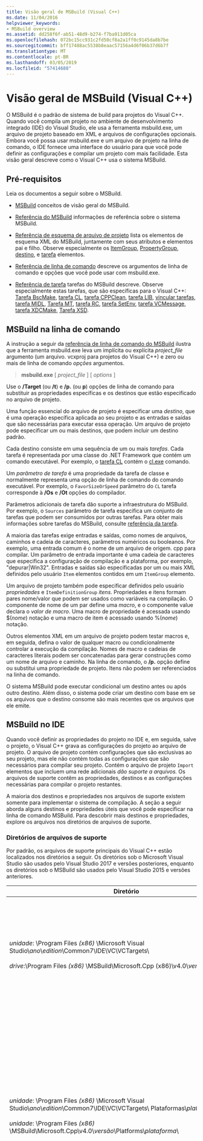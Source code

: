 ```yaml
---
title: Visão geral de MSBuild (Visual C++)
ms.date: 11/04/2016
helpviewer_keywords:
- MSBuild overview
ms.assetid: dd258f6f-ab51-48d9-b274-f7ba911d05ca
ms.openlocfilehash: 072bc15cc931c2fd50cf8a2a1ff0c9145da8b7be
ms.sourcegitcommit: bff17488ac5538b8eaac57156a4d6f06b37d6b7f
ms.translationtype: MT
ms.contentlocale: pt-BR
ms.lasthandoff: 03/05/2019
ms.locfileid: "57414688"
---
```

# <a name="msbuild-visual-c-overview"></a>Visão geral de MSBuild (Visual C++)

O MSBuild é o padrão de sistema de build para projetos do Visual C++. Quando você compila um projeto no ambiente de desenvolvimento integrado (IDE) do Visual Studio, ele usa a ferramenta msbuild.exe, um arquivo de projeto baseado em XML e arquivos de configurações opcionais. Embora você possa usar msbuild.exe e um arquivo de projeto na linha de comando, o IDE fornece uma interface do usuário para que você pode definir as configurações e compilar um projeto com mais facilidade. Esta visão geral descreve como o Visual C++ usa o sistema MSBuild.

## <a name="prerequisites"></a>Pré-requisitos

Leia os documentos a seguir sobre o MSBuild.

- [MSBuild](/visualstudio/msbuild/msbuild) conceitos de visão geral do MSBuild.

- [Referência do MSBuild](/visualstudio/msbuild/msbuild-reference) informações de referência sobre o sistema MSBuild.

- [Referência de esquema de arquivo de projeto](/visualstudio/msbuild/msbuild-project-file-schema-reference) lista os elementos de esquema XML do MSBuild, juntamente com seus atributos e elementos pai e filho. Observe especialmente os [ItemGroup](/visualstudio/msbuild/itemgroup-element-msbuild), [PropertyGroup](/visualstudio/msbuild/propertygroup-element-msbuild), [destino](/visualstudio/msbuild/target-element-msbuild), e [tarefa](/visualstudio/msbuild/task-element-msbuild) elementos.

- [Referência de linha de comando](/visualstudio/msbuild/msbuild-command-line-reference) descreve os argumentos de linha de comando e opções que você pode usar com msbuild.exe.

- [Referência de tarefa](/visualstudio/msbuild/msbuild-task-reference) tarefas do MSBuild descreve. Observe especialmente estas tarefas, que são específicas para o Visual C++: [Tarefa BscMake](/visualstudio/msbuild/bscmake-task), [tarefa CL](/visualstudio/msbuild/cl-task), [tarefa CPPClean](/visualstudio/msbuild/cppclean-task), [tarefa LIB](/visualstudio/msbuild/lib-task), [vincular tarefas](/visualstudio/msbuild/link-task), [tarefa MIDL](/visualstudio/msbuild/midl-task), [Tarefa MT](/visualstudio/msbuild/mt-task), [tarefa RC](/visualstudio/msbuild/rc-task), [tarefa SetEnv](/visualstudio/msbuild/setenv-task), [tarefa VCMessage](/visualstudio/msbuild/vcmessage-task), [tarefa XDCMake](/visualstudio/msbuild/xdcmake-task), [Tarefa XSD](/visualstudio/msbuild/xsd-task).

## <a name="msbuild-on-the-command-line"></a>MSBuild na linha de comando

A instrução a seguir da [referência de linha de comando do MSBuild](/visualstudio/msbuild/msbuild-command-line-reference) ilustra que a ferramenta msbuild.exe leva um implícita ou explícita *project_file* argumento (um arquivo. vcxproj para projetos do Visual C++) e zero ou mais de linha de comando *opções* argumentos.

> **msbuild.exe** [ *project_file* ] [ *options* ]

Use o **/Target** (ou **/t**) e **/p.** (ou **p**) opções de linha de comando para substituir as propriedades específicas e os destinos que estão especificado no arquivo de projeto.

Uma função essencial do arquivo de projeto é especificar uma *destino*, que é uma operação específica aplicada ao seu projeto e as entradas e saídas que são necessárias para executar essa operação. Um arquivo de projeto pode especificar um ou mais destinos, que podem incluir um destino padrão.

Cada destino consiste em uma sequência de um ou mais *tarefas*. Cada tarefa é representada por uma classe do .NET Framework que contém um comando executável. Por exemplo, o [tarefa CL](/visualstudio/msbuild/cl-task) contém o [cl.exe](../build/reference/compiling-a-c-cpp-program.md) comando.

Um *parâmetro de tarefa* é uma propriedade da tarefa de classe e normalmente representa uma opção de linha de comando do comando executável. Por exemplo, o `FavorSizeOrSpeed` parâmetro do `CL` tarefa corresponde à **/Os** e **/Ot** opções do compilador.

Parâmetros adicionais de tarefa dão suporte a infraestrutura do MSBuild. Por exemplo, o `Sources` parâmetro de tarefa especifica um conjunto de tarefas que podem ser consumidos por outras tarefas. Para obter mais informações sobre tarefas do MSBuild, consulte [referência da tarefa](/visualstudio/msbuild/msbuild-task-reference).

A maioria das tarefas exige entradas e saídas, como nomes de arquivos, caminhos e cadeia de caracteres, parâmetros numéricos ou booleanos. Por exemplo, uma entrada comum é o nome de um arquivo de origem. cpp para compilar. Um parâmetro de entrada importante é uma cadeia de caracteres que especifica a configuração de compilação e a plataforma, por exemplo, "depurar\|Win32". Entradas e saídas são especificadas por um ou mais XML definidos pelo usuário `Item` elementos contidos em um `ItemGroup` elemento.

Um arquivo de projeto também pode especificar definidos pelo usuário *propriedades* e `ItemDefinitionGroup` *itens*. Propriedades e itens formam pares nome/valor que podem ser usados como variáveis na compilação. O componente de nome de um par define uma *macro*, e o componente value declara o *valor de macro*. Uma macro de propriedade é acessada usando $(*nome*) notação e uma macro de item é acessado usando %(*nome*) notação.

Outros elementos XML em um arquivo de projeto podem testar macros e, em seguida, defina o valor de qualquer macro ou condicionalmente controlar a execução da compilação. Nomes de macro e cadeias de caracteres literais podem ser concatenadas para gerar construções como um nome de arquivo e caminho. Na linha de comando, o **/p.** opção define ou substitui uma propriedade de projeto. Itens não podem ser referenciados na linha de comando.

O sistema MSBuild pode executar condicional um destino antes ou após outro destino. Além disso, o sistema pode criar um destino com base em se os arquivos que o destino consome são mais recentes que os arquivos que ele emite.

## <a name="msbuild-in-the-ide"></a>MSBuild no IDE

Quando você definir as propriedades do projeto no IDE e, em seguida, salve o projeto, o Visual C++ grava as configurações do projeto ao arquivo de projeto. O arquivo de projeto contém configurações que são exclusivas ao seu projeto, mas ele não contém todas as configurações que são necessários para compilar seu projeto. Contém o arquivo de projeto `Import` elementos que incluem uma rede adicionais *dão suporte a arquivos.* Os arquivos de suporte contêm as propriedades, destinos e as configurações necessárias para compilar o projeto restantes.

A maioria dos destinos e propriedades nos arquivos de suporte existem somente para implementar o sistema de compilação. A seção a seguir aborda alguns destinos e propriedades úteis que você pode especificar na linha de comando MSBuild. Para descobrir mais destinos e propriedades, explore os arquivos nos diretórios de arquivos de suporte.

### <a name="support-file-directories"></a>Diretórios de arquivos de suporte

Por padrão, os arquivos de suporte principais do Visual C++ estão localizados nos diretórios a seguir. Os diretórios sob o Microsoft Visual Studio são usados pelo Visual Studio 2017 e versões posteriores, enquanto os diretórios sob o MSBuild são usados pelo Visual Studio 2015 e versões anteriores.

|Diretório|Descrição|
|---------------|-----------------|
|*unidade*: \Program Files *(x86)* \Microsoft Visual Studio\\*ano*\\*edition*\Common7\IDE\VC\VCTargets\ <br /><br />*drive*:\Program Files *(x86)* \MSBuild\Microsoft.Cpp (x86)\v4.0\\*version*\ |Contém os arquivos de destino principal (. targets) e arquivos de propriedade (. Props) que são usados pelos destinos. Por padrão, a macro $ (vctargetspath) referencia este diretório.|
|*unidade*: \Program Files *(x86)* \Microsoft Visual Studio\\*ano*\\*edition*\Common7\IDE\VC\VCTargets\ Plataformas\\*plataforma*\ <br /><br />*unidade*: \Program Files *(x86)* \MSBuild\Microsoft.Cpp\v4.0\\*versão*\Platforms\\*plataforma*\ |Contém arquivos de destino e a propriedade específica da plataforma que substituem destinos e propriedades em seu diretório pai. Este diretório também contém uma DLL que define as tarefas que são usadas pelos destinos neste diretório.<br /><br /> O *plataforma* espaço reservado representa o ARM, Win32 ou x64 subdiretório.|
|*unidade*: \Program Files *(x86)* \Microsoft Visual Studio\\*ano*\\*edition*\Common7\IDE\VC\VCTargets\ Plataformas\\*plataforma*\PlatformToolsets\\*conjunto de ferramentas*\ <br /><br />*drive*:\Program Files *(x86)* \MSBuild\Microsoft.Cpp\v4.0\\*version*\Platforms\\*platform*\PlatformToolsets\\*toolset*\ <br /><br />*unidade*: \Program Files *(x86)* \MSBuild\Microsoft.Cpp\v4.0\Platforms\\*plataforma*\PlatformToolsets\\*conjunto de ferramentas*\ |Contém diretórios que permitem a compilação para gerar aplicativos do Visual C++ usando especificado *conjunto de ferramentas*.<br /><br /> O *ano* e *edition* espaços reservados são usados pelo Visual Studio 2017 e edições posteriores. O *versão* espaço reservado é V110 para Visual Studio 2012, V120 para Visual Studio 2013 ou V140 para Visual Studio 2015. O *plataforma* espaço reservado representa o ARM, Win32 ou x64 subdiretório. O *conjunto de ferramentas* espaço reservado representa o subdiretório do conjunto de ferramentas, por exemplo, v140 para a criação de aplicativos do Windows usando o conjunto de ferramentas do Visual Studio 2015, v120_xp para compilar para o XP do Windows usando o conjunto de ferramentas do Visual Studio 2013 ou v110_wp80 para Crie aplicativos Windows Phone 8.0, usando o conjunto de ferramentas do Visual Studio 2012.<br /><br />O caminho que contém os diretórios que permitem a compilação para gerar aplicativos do Visual C++ 2008 ou o Visual C++ 2010 não inclui o *versão*e o *plataforma* espaço reservado representa o Itanium, Win32 ou x64 subdiretório. O *conjunto de ferramentas* espaço reservado representa o subdiretório do conjunto de ferramentas v90 ou v100.|

### <a name="support-files"></a>Arquivos de suporte

Os diretórios de arquivos de suporte contêm arquivos com essas extensões:

|Extensão|Descrição|
|---------------|-----------------|
|.targets|Contém `Target` elementos XML que especificam as tarefas que são executadas pelo destino. Também pode conter `PropertyGroup`, `ItemGroup`, `ItemDefinitionGroup`e definidos pelo usuário `Item` elementos que são usados para atribuir arquivos e opções de linha de comando a parâmetros de tarefa.<br /><br /> Para obter mais informações, consulte [elemento Target (MSBuild)](/visualstudio/msbuild/target-element-msbuild).|
|. Props|Contém `Property Group` definidas pelo usuário `Property` elementos XML que especificam as configurações de arquivo e de parâmetro que são usadas durante uma compilação.<br /><br /> Também pode conter `ItemDefinitionGroup` definidas pelo usuário `Item` elementos XML que especificam configurações adicionais. Os itens definidos em um grupo de definições de item são semelhantes a propriedades, mas não podem ser acessados a partir da linha de comando. Arquivos de projeto do Visual C++ usa com frequência itens em vez de propriedades para representar configurações.<br /><br /> Para obter mais informações, consulte [elemento ItemGroup (MSBuild)](/visualstudio/msbuild/itemgroup-element-msbuild), [elemento ItemDefinitionGroup (MSBuild)](/visualstudio/msbuild/itemdefinitiongroup-element-msbuild), e [elemento Item (MSBuild)](/visualstudio/msbuild/item-element-msbuild).|
|.xml|Contém elementos XML que declara e inicializa os elementos de interface de usuário do IDE, como folhas de propriedades e páginas de propriedades e os controles de caixa de lista e de caixa de texto.<br /><br /> Os arquivos. XML suportam diretamente o IDE, não o MSBuild. No entanto, os valores das propriedades do IDE são atribuídos para criar propriedades e itens.<br /><br /> A maioria dos arquivos. XML estão em um subdiretório específico de localidade. Por exemplo, os arquivos para a região de inglês-EUA estão em $(VCTargetsPath) \1033\\.|

## <a name="user-targets-and-properties"></a>Propriedades e destinos de usuário

Para usar o MSBuild mais efetivamente na linha de comando, é útil para saber quais propriedades e destinos são úteis e relevantes. A maioria das propriedades e destinos ajudam a implementar o sistema de compilação do Visual C++ e, consequentemente, não são relevantes para o usuário. Esta seção descreve algumas propriedades que vale a pena orientado ao usuário e destinos.

### <a name="platformtoolset-property"></a>Propriedade de PlatformToolset

O `PlatformToolset` propriedade determina qual conjunto de ferramentas do Visual C++ é usado na compilação. Por padrão, o conjunto de ferramentas atual é usado. Quando essa propriedade é definida, o valor da propriedade é concatenado com cadeias de caracteres literais para formar o caminho de um diretório que contém os arquivos de propriedade e de destino que são necessários para compilar um projeto para uma plataforma específica. O conjunto de ferramentas da plataforma deve estar instalado para compilar usando essa versão do conjunto de ferramentas de plataforma.

Por exemplo, defina as `PlatformToolset` propriedade para `v140` usar bibliotecas e ferramentas do Visual C++ 2015 para criar seu aplicativo:

`msbuild myProject.vcxproj /p:PlatformToolset=v140`

### <a name="preferredtoolarchitecture-property"></a>Propriedade de PreferredToolArchitecture

O `PreferredToolArchitecture` propriedade determina se o compilador de 32 bits ou 64 bits e ferramentas são usadas na compilação. Essa propriedade não afeta a arquitetura da plataforma de saída ou a configuração. Por padrão, o MSBuild usa x86 versão do compilador e ferramentas se essa propriedade não está definida.

Por exemplo, defina as `PreferredToolArchitecture` propriedade para `x64` para usar as ferramentas e o compilador de 64 bits para compilar seu aplicativo:

`msbuild myProject.vcxproj /p:PreferredToolArchitecture=x64`

### <a name="useenv-property"></a>Propriedade UseEnv

Por padrão, as configurações específicas da plataforma para o projeto atual substituem as variáveis de ambiente PATH, INCLUDE, LIB, LIBPATH, configuração e plataforma. Defina a `UseEnv` propriedade para **verdadeiro** para garantir que as variáveis de ambiente não são substituídas.

`msbuild myProject.vcxproj /p:UseEnv=true`

### <a name="targets"></a>Destinos

Há centenas de destinos nos arquivos de suporte do Visual C++. No entanto, a maioria são destinos orientados ao sistema que o usuário pode ignorar. A maioria dos destinos de sistema são precedidos por um sublinhado (_) ou tem um nome que começa com "PrepareFor", "Compute", "Before", "After", "Pre" ou "Post".

A tabela a seguir lista vários destinos útil orientado ao usuário.

|Destino|Descrição|
|------------|-----------------|
|BscMake|Executa a ferramenta Microsoft procurar informações utilitário de manutenção, bscmake.exe.|
|Build|Compila o projeto.<br /><br /> Isso é o destino padrão para um projeto.|
|ClCompile|Executa a ferramenta de compilador do Visual C++, cl.exe.|
|Limpar|Criar arquivos de exclusões temporárias e intermediárias.|
|Lib|Executa a ferramenta de Gerenciador de biblioteca da Microsoft de 32 bits, lib.exe.|
|Link|Executa a ferramenta de vinculador do Visual C++, link.exe.|
|ManifestResourceCompile|Extrai uma lista de recursos de um manifesto e, em seguida, executa a ferramenta de compilador de recurso do Microsoft Windows, rc.exe.|
|Midl|Executa a ferramenta de compilador de linguagem de definição de Interface da Microsoft (MIDL), midl.exe.|
|Recompilar|Limpa e, em seguida, compila seu projeto.|
|ResourceCompile|Executa a ferramenta de compilador de recurso do Microsoft Windows, rc.exe.|
|XdcMake|Executa a ferramenta de documentação XML, xdcmake.exe.|
|Xsd|Executa a ferramenta de definição de esquema XML, xsd.exe. *Consulte a observação abaixo.*|

> [!NOTE]
> No Visual Studio 2017, suporte para o projeto C++ **xsd** arquivos foi preterido. Você ainda pode usar **Microsoft.VisualC.CppCodeProvider** adicionando **CppCodeProvider.dll** manualmente ao GAC.

## <a name="see-also"></a>Consulte também

[MSBuild (Visual C++)](../build/msbuild-visual-cpp.md)
